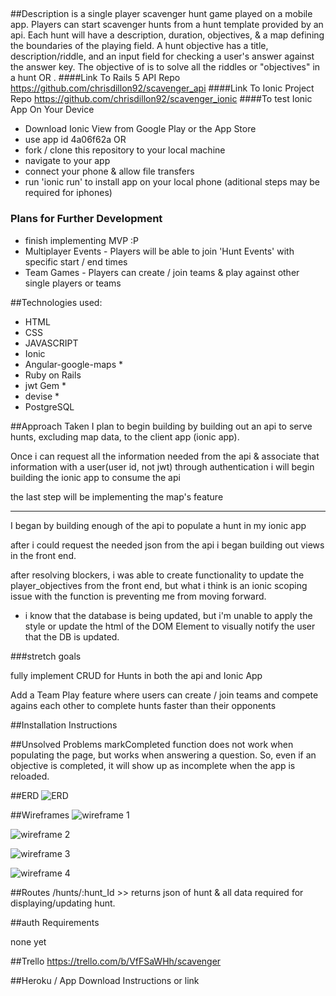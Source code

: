 ## <SCREENSHOT>

##Description
  <scavenger> is a single player scavenger hunt game played on a mobile app. Players can start scavenger hunts from a hunt template provided by an api. Each hunt will have a description, duration, objectives, & a map defining the boundaries of the playing field. A hunt objective has a title, description/riddle, and an input field for checking a user's answer against the answer key. The objective of <scavenger> is to solve all the riddles or "objectives" in a hunt <before time runs out> OR <as fast as possible>.
####Link To Rails 5 API Repo
https://github.com/chrisdillon92/scavenger_api
####Link To Ionic Project Repo
https://github.com/chrisdillon92/scavenger_ionic
####To test Ionic App On Your Device
 - Download Ionic View from Google Play or the App Store
 - use app id 4a06f62a
 OR
 - fork / clone this repository to your local machine
 - navigate to your app
 - connect your phone & allow file transfers
 - run 'ionic run' to install app on your local phone (aditional steps may be required for iphones)

### Plans for Further Development
- finish implementing MVP :P
- Multiplayer Events - Players will be able to join 'Hunt Events' with specific start / end times
- Team Games - Players can create / join teams & play against other single players or teams

##Technologies used:
- HTML
- CSS
- JAVASCRIPT
- Ionic
- Angular-google-maps *
- Ruby on Rails
- jwt Gem *
- devise *
- PostgreSQL

##Approach Taken
  I plan to begin building <scavenger> by building out an api to serve hunts, excluding map data, to the client app (ionic app).

  Once i can request all the information needed from the api & associate that information with a user(user id, not jwt) through authentication i will begin building the ionic app to consume the api

  the last step will be implementing the map's feature

  ___

  I began by building enough of the api to populate a hunt in my ionic app

  after i could request the needed json from the api i began building out views in the front end.

  after resolving blockers, i was able to create functionality to update the player_objectives from the front end, but what i think is an ionic scoping issue with the function is preventing me from moving forward.
  - i know that the database is being updated, but i'm unable to apply the style or update the html of the DOM Element to visually notify the user that the DB is updated.

###stretch goals

  fully implement CRUD for Hunts in both the api and Ionic App

  Add a Team Play feature where users can create / join teams and compete agains each other to complete hunts faster than their opponents

##Installation Instructions

##Unsolved Problems
  markCompleted function does not work when populating the page, but works when answering a question. So, even if an objective is completed, it will show up as incomplete when the app is reloaded.

##ERD
![ERD](https://github.com/chrisdillon92/scavenger/blob/master/resources/ERD.png "ERD")

##Wireframes
![wireframe 1](https://github.com/chrisdillon92/scavenger/blob/master/resources/wire%201.png "wireframe 1")

![wireframe 2](https://github.com/chrisdillon92/scavenger/blob/master/resources/wire%202.png "wireframe 2")

![wireframe 3](https://github.com/chrisdillon92/scavenger/blob/master/resources/wire%203.png "wireframe 3")

![wireframe 4](https://github.com/chrisdillon92/scavenger/blob/master/resources/wire%204%20stretch.png "wireframe 4")

##Routes
/hunts/:hunt_Id >> returns json of hunt & all data required for displaying/updating hunt.

##auth Requirements

none yet

##Trello
https://trello.com/b/VfFSaWHh/scavenger

##Heroku / App Download Instructions or link
